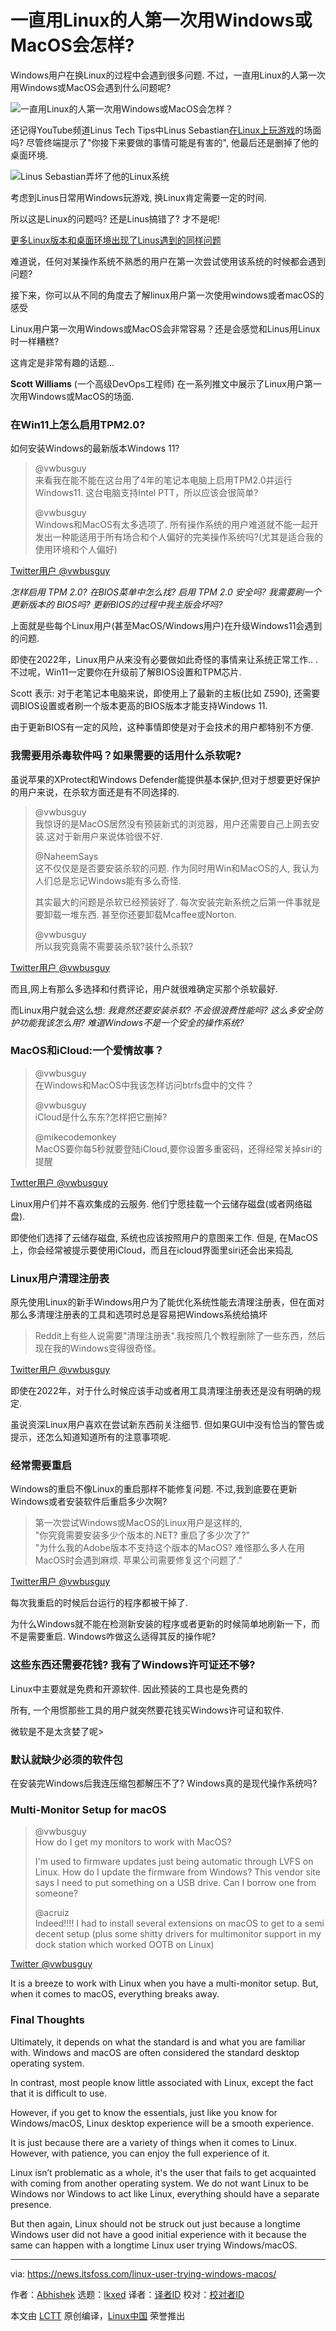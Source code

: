[#]: subject: "What if a Lifelong Linux User Tried Windows or macOS for the First Time?"
[#]: via: "https://news.itsfoss.com/linux-user-trying-windows-macos/"
[#]: author: "Abhishek https://news.itsfoss.com/author/abhishek/"
[#]: collector: "lkxed"
[#]: translator: "Kira-Pgr"
[#]: reviewer: " "
[#]: publisher: " "
[#]: url: " "

一直用Linux的人第一次用Windows或MacOS会怎样?
======
Windows用户在换Linux的过程中会遇到很多问题. 不过，一直用Linux的人第一次用Windows或MacOS会遇到什么问题呢?

![一直用Linux的人第一次用Windows或MacOS会怎样？][1]

还记得YouTube频道Linus Tech Tips中Linus Sebastian[在Linux上玩游戏][2]的场面吗? 尽管终端提示了"你接下来要做的事情可能是有害的", 他最后还是删掉了他的桌面环境.

![Linus Sebastian弄坏了他的Linux系统][3]

考虑到Linus日常用Windows玩游戏, 换Linux肯定需要一定的时间.

所以这是Linux的问题吗? 还是Linus搞错了? 才不是呢!

[更多Linux版本和桌面环境出现了Linus遇到的同样问题][4]

难道说，任何对某操作系统不熟悉的用户在第一次尝试使用该系统的时候都会遇到问题?

接下来，你可以从不同的角度去了解linux用户第一次使用windows或者macOS的感受

Linux用户第一次用Windows或MacOS会非常容易？还是会感觉和Linus用Linux时一样糟糕?

这肯定是非常有趣的话题...

**Scott Williams** (一个高级DevOps工程师) 在一系列推文中展示了Linux用户第一次用Windows或MacOS的场面.

### 在Win11上怎么启用TPM2.0?

如何安装Windows的最新版本Windows 11?

> @vwbusguy \
> 来看我在能不能在这台用了4年的笔记本电脑上启用TPM2.0并运行Windows11. 这台电脑支持Intel PTT，所以应该会很简单?
> 
> @vwbusguy \
> Windows和MacOS有太多选项了. 所有操作系统的用户难道就不能一起开发出一种能适用于所有场合和个人偏好的完美操作系统吗?(尤其是适合我的使用环境和个人偏好)

[Twitter用户 @vwbusguy][5]

*怎样启用 TPM 2.0? 在BIOS菜单中怎么找? 启用 TPM 2.0 安全吗? 我需要刷一个更新版本的 BIOS吗? 更新BIOS的过程中我主版会坏吗?*

上面就是些每个Linux用户(甚至MacOS/Windows用户)在升级Windows11会遇到的问题.

即使在2022年，Linux用户从来没有必要做如此奇怪的事情来让系统正常工作.. . 不过呢，Win11一定要你在升级前了解BIOS设置和TPM芯片.

Scott 表示: 对于老笔记本电脑来说，即使用上了最新的主板(比如 Z590), 还需要调BIOS设置或者刷一个版本更高的BIOS版本才能支持Windows 11.

由于更新BIOS有一定的风险，这种事情即使是对于会技术的用户都特别不方便.

### 我需要用杀毒软件吗？如果需要的话用什么杀软呢?

虽说苹果的XProtect和Windows Defender能提供基本保护,但对于想要更好保护的用户来说，在杀软方面还是有不同选择的.

> @vwbusguy \
> 我惊讶的是MacOS居然没有预装新式的浏览器，用户还需要自己上网去安装.这对于新用户来说体验很不好.
>
> @NaheemSays \
> 这不仅仅是是否要安装杀软的问题. 作为同时用Win和MacOS的人, 我认为人们总是忘记Windows能有多么奇怪.
>
> 其实最大的问题是杀软已经预装好了. 每次安装完新系统之后第一件事就是要卸载一堆东西. 甚至你还要卸载Mcaffee或Norton.
>
> @vwbusguy \
> 所以我究竟需不需要装杀软?装什么杀软?

[Twitter用户 @vwbusguy][6]

而且,网上有那么多选择和付费评论，用户就很难确定买那个杀软最好.

而Linux用户就会这么想: *我竟然还要安装杀软? 不会很浪费性能吗? 这么多安全防护功能我该怎么用? 难道Windows不是一个安全的操作系统?*

### MacOS和iCloud:一个爱情故事？

> @vwbusguy \
> 在Windows和MacOS中我该怎样访问btrfs盘中的文件？
>
> @vwbusguy \
> iCloud是什么东东?怎样把它删掉?
> 
> @mikecodemonkey \
> MacOS要你每5秒就要登陆iCloud,要你设置多重密码，还得经常关掉siri的提醒

[Twtter用户 @vwbusguy][7]

Linux用户们并不喜欢集成的云服务. 他们宁愿挂载一个云储存磁盘(或者网络磁盘).

即使他们选择了云储存磁盘, 系统也应该按照用户的意图来工作. 但是, 在MacOS上，你会经常被提示要使用iCloud，而且在icloud界面里siri还会出来捣乱

### Linux用户清理注册表

原先使用Linux的新手Windows用户为了能优化系统性能去清理注册表，但在面对那么多清理注册表的工具和选项时总是容易把Windows系统给搞坏

> Reddit上有些人说需要"清理注册表".我按照几个教程删除了一些东西，然后现在我的Windows变得很奇怪。

[Twitter用户 @vwbusguy][8]

即使在2022年，对于什么时候应该手动或者用工具清理注册表还是没有明确的规定.

虽说资深Linux用户喜欢在尝试新东西前关注细节. 但如果GUI中没有恰当的警告或提示，还怎么知道知道所有的注意事项呢.
### 经常需要重启

Windows的重启不像Linux的重启那样不能修复问题. 不过,我到底要在更新Windows或者安装软件后重启多少次啊?

> 第一次尝试Windows或MacOS的Linux用户是这样的, \
> "你究竟需要安装多少个版本的.NET? 重启了多少次了?" \
> "为什么我的Adobe版本不支持这个版本的MacOS? 难怪那么多人在用MacOS时会遇到麻烦. 苹果公司需要修复这个问题了."

[Twitter用户 @vwbusguy][9]

每次我重启的时候后台运行的程序都被干掉了.

为什么Windows就不能在检测新安装的程序或者更新的时候简单地刷新一下，而不是需要重启. Windows咋做这么适得其反的操作呢?

### 这些东西还需要花钱? 我有了Windows许可证还不够?

Linux中主要就是免费和开源软件. 因此预装的工具也是免费的

所有, 一个用惯那些工具的用户就突然要花钱买Windows许可证和软件.

微软是不是太贪婪了呢>

### 默认就缺少必须的软件包

在安装完Windows后我连压缩包都解压不了? Windows真的是现代操作系统吗?

### Multi-Monitor Setup for macOS

> @vwbusguy \
> How do I get my monitors to work with MacOS?
>
> I'm used to firmware updates just being automatic through LVFS on Linux.  How do I update the firmware from Windows?  This vendor site says I need to put something on a USB drive.  Can I borrow one from someone?
> 
> @acruiz \
> Indeed!!!! I had to install several extensions on macOS to get to a semi decent setup (plus some shitty drivers for multimonitor support in my dock station which worked OOTB on Linux)

[Twitter @vwbusguy][10]

It is a breeze to work with Linux when you have a multi-monitor setup. But, when it comes to macOS, everything breaks away.

### Final Thoughts

Ultimately, it depends on what the standard is and what you are familiar with. Windows and macOS are often considered the standard desktop operating system.

In contrast, most people know little associated with Linux, except the fact that it is difficult to use.

However, if you get to know the essentials, just like you know for Windows/macOS, Linux desktop experience will be a smooth experience.

It is just because there are a variety of things when it comes to Linux. However, with patience, you can enjoy the full experience of it.

Linux isn’t problematic as a whole, it's the user that fails to get acquainted with coming from another operating system. We do not want Linux to be Windows nor Windows to act like Linux, everything should have a separate presence.

But then again, Linux should not be struck out just because a longtime Windows user did not have a good initial experience with it because the same can happen with a longtime Linux user trying Windows/macOS.

--------------------------------------------------------------------------------

via: https://news.itsfoss.com/linux-user-trying-windows-macos/

作者：[Abhishek][a]
选题：[lkxed][b]
译者：[译者ID](https://github.com/译者ID)
校对：[校对者ID](https://github.com/校对者ID)

本文由 [LCTT](https://github.com/LCTT/TranslateProject) 原创编译，[Linux中国](https://linux.cn/) 荣誉推出

[a]: https://news.itsfoss.com/author/abhishek/
[b]: https://github.com/lkxed
[1]: https://news.itsfoss.com/content/images/size/w1200/2022/08/linux-windows.png
[2]: https://www.youtube.com/watch?v=0506yDSgU7M&t=788s
[3]: https://news.itsfoss.com/content/images/2022/08/linus-sebastian-nukes-pop-os-while-installing-steam-os.webp
[4]: https://news.itsfoss.com/more-linux-distros-become-linus-proof/
[5]: https://twitter.com/vwbusguy/status/1463543535630569473
[6]: https://twitter.com/vwbusguy/status/1463556939728572419
[7]: https://twitter.com/vwbusguy/status/1463579003504136192
[8]: https://twitter.com/vwbusguy/status/1463595769051549697
[9]: https://twitter.com/vwbusguy/status/1463538368956887043
[10]: https://twitter.com/vwbusguy/status/1463606807906029570
